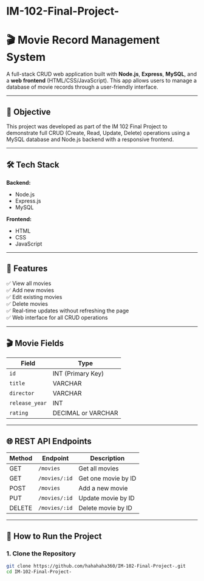 # IM-102-Final-Project-

# 🎬 Movie Record Management System

A full-stack CRUD web application built with **Node.js**, **Express**, **MySQL**, and a **web frontend** (HTML/CSS/JavaScript). This app allows users to manage a database of movie records through a user-friendly interface.

---

## 📌 Objective

This project was developed as part of the IM 102 Final Project to demonstrate full CRUD (Create, Read, Update, Delete) operations using a MySQL database and Node.js backend with a responsive frontend.

---

## 🛠️ Tech Stack

**Backend:**
- Node.js
- Express.js
- MySQL

**Frontend:**
- HTML
- CSS
- JavaScript

---

## 🎯 Features

✅ View all movies  
✅ Add new movies  
✅ Edit existing movies  
✅ Delete movies  
✅ Real-time updates without refreshing the page  
✅ Web interface for all CRUD operations  

---

## 🎬 Movie Fields

| Field        | Type     |
|--------------|----------|
| `id`         | INT (Primary Key) |
| `title`      | VARCHAR |
| `director`   | VARCHAR |
| `release_year` | INT   |
| `rating`     | DECIMAL or VARCHAR |

---

## 🌐 REST API Endpoints

| Method | Endpoint         | Description             |
|--------|------------------|-------------------------|
| GET    | `/movies`        | Get all movies          |
| GET    | `/movies/:id`    | Get one movie by ID     |
| POST   | `/movies`        | Add a new movie         |
| PUT    | `/movies/:id`    | Update movie by ID      |
| DELETE | `/movies/:id`    | Delete movie by ID      |

---

## 🧪 How to Run the Project

### 1. Clone the Repository

```bash
git clone https://github.com/hahahaha360/IM-102-Final-Project-.git
cd IM-102-Final-Project-
